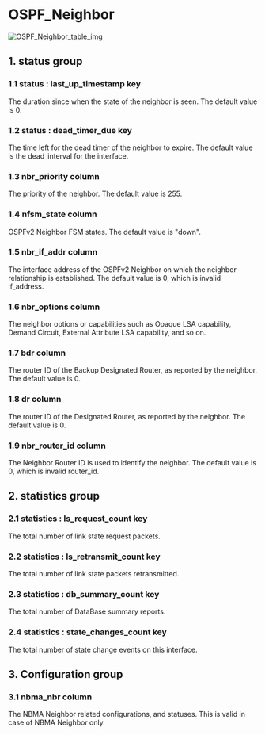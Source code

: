 # OSPF_Neighbor

![OSPF_Neighbor_table_img](http://www.plantuml.com/plantuml/img/SoWkIImgAStDuKhEIImkLl0F3d2BzqlDJCz8oYzIiB5Hq0ZHoG7oIjABKbFpD1Nix50KElaw4g_QCwyajIWjCJaLkqekD4MwkdQepk52THn27jaLN5mEgNaf80y1)

## 1. status group

### 1.1 status : last_up_timestamp key

The duration since when the state of the neighbor is seen. The default value is
0.

### 1.2 status : dead_timer_due key

The time left for the dead timer of the neighbor to expire. The default value is
the dead_interval for the interface.

### 1.3 nbr_priority column

The priority of the neighbor. The default value is 255.

### 1.4 nfsm_state column

OSPFv2 Neighbor FSM states. The default value is "down".

### 1.5 nbr_if_addr column

The interface address of the OSPFv2 Neighbor on which the neighbor relationship
is established. The default value is 0, which is invalid if_address.

### 1.6 nbr_options column

The neighbor options or capabilities such as Opaque LSA capability, Demand
Circuit, External Attribute LSA capability, and so on.

### 1.7 bdr column

The router ID of the Backup Designated Router, as reported by the neighbor. The
default value is 0.

### 1.8 dr column

The router ID of the Designated Router, as reported by the neighbor. The default
value is 0.

### 1.9 nbr_router_id column

The Neighbor Router ID is used to identify the neighbor. The default value is 0,
which is invalid router_id.

## 2. statistics group

### 2.1 statistics : ls_request_count key

The total number of link state request packets.

### 2.2 statistics : ls_retransmit_count key

The total number of link state packets retransmitted.

### 2.3 statistics : db_summary_count key

The total number of DataBase summary reports.

### 2.4 statistics : state_changes_count key

The total number of state change events on this interface.

## 3. Configuration group

### 3.1 nbma_nbr column

The NBMA Neighbor related configurations, and statuses. This is valid in case of
NBMA Neighbor only.

